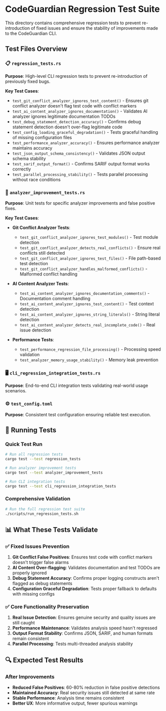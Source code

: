 # CodeGuardian Regression Test Suite

This directory contains comprehensive regression tests to prevent re-introduction of fixed issues and ensure the stability of improvements made to the CodeGuardian CLI.

## Test Files Overview

### 📋 `regression_tests.rs`
**Purpose**: High-level CLI regression tests to prevent re-introduction of previously fixed bugs.

**Key Test Cases**:
- `test_git_conflict_analyzer_ignores_test_content()` - Ensures git conflict analyzer doesn't flag test code with conflict markers
- `test_ai_content_analyzer_ignores_documentation()` - Validates AI analyzer ignores legitimate documentation TODOs
- `test_debug_statement_detection_accuracy()` - Confirms debug statement detection doesn't over-flag legitimate code
- `test_config_loading_graceful_degradation()` - Tests graceful handling of missing configuration files
- `test_performance_analyzer_accuracy()` - Ensures performance analyzer maintains accuracy
- `test_json_output_schema_consistency()` - Validates JSON output schema stability
- `test_sarif_output_format()` - Confirms SARIF output format works correctly
- `test_parallel_processing_stability()` - Tests parallel processing without race conditions

### 🔬 `analyzer_improvement_tests.rs`
**Purpose**: Unit tests for specific analyzer improvements and false positive fixes.

**Key Test Cases**:
- **Git Conflict Analyzer Tests**:
  - `test_git_conflict_analyzer_ignores_test_modules()` - Test module detection
  - `test_git_conflict_analyzer_detects_real_conflicts()` - Ensure real conflicts still detected
  - `test_git_conflict_analyzer_ignores_test_files()` - File path-based test detection
  - `test_git_conflict_analyzer_handles_malformed_conflicts()` - Malformed conflict handling

- **AI Content Analyzer Tests**:
  - `test_ai_content_analyzer_ignores_documentation_comments()` - Documentation comment handling
  - `test_ai_content_analyzer_ignores_test_content()` - Test context detection
  - `test_ai_content_analyzer_ignores_string_literals()` - String literal detection
  - `test_ai_content_analyzer_detects_real_incomplete_code()` - Real issue detection

- **Performance Tests**:
  - `test_performance_regression_file_processing()` - Processing speed validation
  - `test_analyzer_memory_usage_stability()` - Memory leak prevention

### 🖥️ `cli_regression_integration_tests.rs`
**Purpose**: End-to-end CLI integration tests validating real-world usage scenarios.

### ⚙️ `test_config.toml`
**Purpose**: Consistent test configuration ensuring reliable test execution.

## 🚀 Running Tests

### Quick Test Run
```bash
# Run all regression tests
cargo test --test regression_tests

# Run analyzer improvement tests
cargo test --test analyzer_improvement_tests

# Run CLI integration tests
cargo test --test cli_regression_integration_tests
```

### Comprehensive Validation
```bash
# Run the full regression test suite
./scripts/run_regression_tests.sh
```

## 📊 What These Tests Validate

### ✅ Fixed Issues Prevention
1. **Git Conflict False Positives**: Ensures test code with conflict markers doesn't trigger false alarms
2. **AI Content Over-flagging**: Validates documentation and test TODOs are properly ignored
3. **Debug Statement Accuracy**: Confirms proper logging constructs aren't flagged as debug statements
4. **Configuration Graceful Degradation**: Tests proper fallback to defaults with missing configs

### ✅ Core Functionality Preservation
1. **Real Issue Detection**: Ensures genuine security and quality issues are still caught
2. **Performance Maintenance**: Validates analysis speed hasn't regressed
3. **Output Format Stability**: Confirms JSON, SARIF, and human formats remain consistent
4. **Parallel Processing**: Tests multi-threaded analysis stability

## 🔍 Expected Test Results

### After Improvements
- **Reduced False Positives**: 60-80% reduction in false positive detections
- **Maintained Accuracy**: Real security issues still detected at same rate
- **Stable Performance**: Analysis time remains consistent
- **Better UX**: More informative output, fewer spurious warnings
